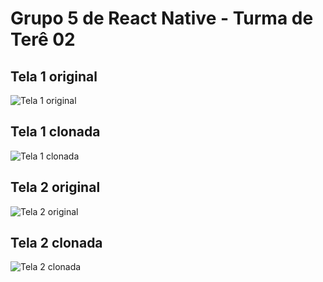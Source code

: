 # Grupo 5 de React Native - Turma de Terê 02

## Tela 1 original
![Tela 1 original](src/images/screenshots/tela1.jpeg)

## Tela 1 clonada
![Tela 1 clonada](src/images/screenshots/tela1.jpeg)

## Tela 2 original
![Tela 2 original](src/images/screenshots/tela1.jpeg)

## Tela 2 clonada
![Tela 2 clonada](src/images/screenshots/tela1.jpeg)
